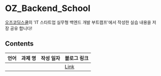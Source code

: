 # OZ_Backend_School
[오즈코딩스쿨](https://ozcodingschool.com/)의 'IT 스타트업 실무형 백엔드 개발 부트캠프'에서 작성한 실습 내용을 저장 공유 합니다!

## Contents
| 언어 | 과제 명 | 작성 일자 | 블로그 링크 |
| --- | --- | --- | --- |
|  |  |  |[Link]('https://slowprogramer.tistory.com/')|
